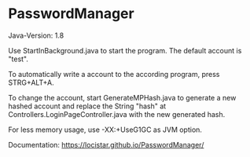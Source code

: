 # PasswordManager

Java-Version: 1.8

Use StartInBackground.java to start the program.
The default account is "test".

To automatically write a account to the according program, press STRG+ALT+A.

To change the account, start GenerateMPHash.java to generate a new hashed account and replace the String "hash" at Controllers.LoginPageController.java with the new generated hash.

For less memory usage, use -XX:+UseG1GC as JVM option.

Documentation: https://locistar.github.io/PasswordManager/
